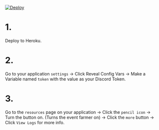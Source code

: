 [![Deploy](https://www.herokucdn.com/deploy/button.svg)](https://heroku.com/deploy)
# 1.
Deploy to Heroku.
# 2.
Go to your application `settings` -> Click Reveal Config Vars -> Make a Variable named `token` with the value as your Discord Token.
# 3.
Go to the `resources` page on your application -> Click the `pencil icon` -> Turn the button on. (Turns the event farmer on) -> Click the `more` button -> Click `View Logs` for more info.
